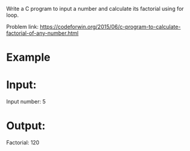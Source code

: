 Write a C program to input a number and calculate its factorial using for loop.

Problem link: https://codeforwin.org/2015/06/c-program-to-calculate-factorial-of-any-number.html

# Example
# Input:
Input number: 5
# Output:
Factorial: 120
